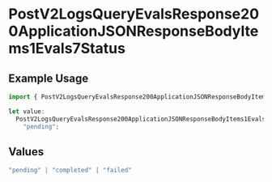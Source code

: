 # PostV2LogsQueryEvalsResponse200ApplicationJSONResponseBodyItems1Evals7Status

## Example Usage

```typescript
import { PostV2LogsQueryEvalsResponse200ApplicationJSONResponseBodyItems1Evals7Status } from "orq-poc-typescript-multi-env-version/models/operations";

let value:
  PostV2LogsQueryEvalsResponse200ApplicationJSONResponseBodyItems1Evals7Status =
    "pending";
```

## Values

```typescript
"pending" | "completed" | "failed"
```